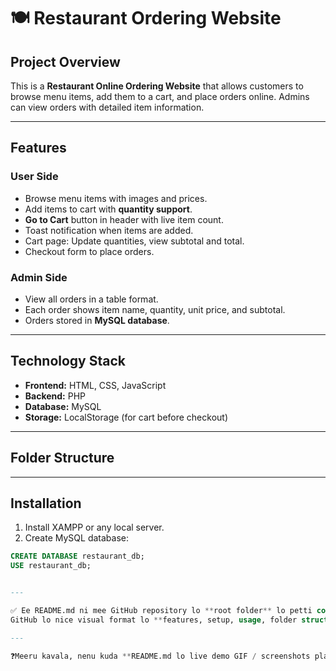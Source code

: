 # 🍽️ Restaurant Ordering Website

## Project Overview
This is a **Restaurant Online Ordering Website** that allows customers to browse menu items, add them to a cart, and place orders online. Admins can view orders with detailed item information.

---

## Features

### User Side
- Browse menu items with images and prices.
- Add items to cart with **quantity support**.
- **Go to Cart** button in header with live item count.
- Toast notification when items are added.
- Cart page: Update quantities, view subtotal and total.
- Checkout form to place orders.

### Admin Side
- View all orders in a table format.
- Each order shows item name, quantity, unit price, and subtotal.
- Orders stored in **MySQL database**.

---

## Technology Stack
- **Frontend:** HTML, CSS, JavaScript
- **Backend:** PHP
- **Database:** MySQL
- **Storage:** LocalStorage (for cart before checkout)

---

## Folder Structure


---

## Installation
1. Install XAMPP or any local server.
2. Create MySQL database:
```sql
CREATE DATABASE restaurant_db;
USE restaurant_db;


---

✅ Ee README.md ni mee GitHub repository lo **root folder** lo petti commit chesthe, **project documentation ready** avutundi.  
GitHub lo nice visual format lo **features, setup, usage, folder structure** kanipistundi.  

---

❓Meeru kavala, nenu kuda **README.md lo live demo GIF / screenshots placeholders** kuda add chesi, chala professional ga chesedanu?
